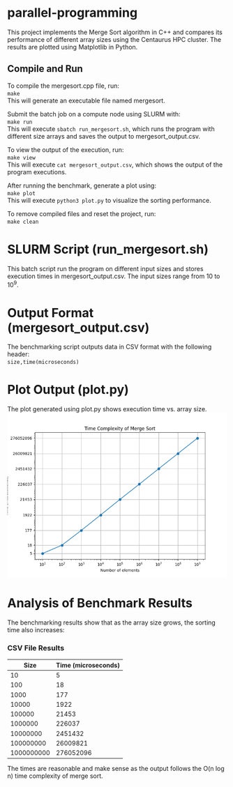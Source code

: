 # parallel-programming
This project implements the Merge Sort algorithm in C++ and compares its performance of different array sizes using the Centaurus HPC cluster. The results are plotted using Matplotlib in Python.

## Compile and Run
To compile the mergesort.cpp file, run:\
`make`\
This will generate an executable file named mergesort.

Submit the batch job on a compute node using SLURM with:\
`make run`\
This will execute `sbatch run_mergesort.sh`, which runs the program with different size arrays and saves the output to mergesort_output.csv.

To view the output of the execution, run:\
`make view`\
This will execute `cat mergesort_output.csv`, which shows the output of the program executions.

After running the benchmark, generate a plot using:\
`make plot`\
This will execute `python3 plot.py` to visualize the sorting performance.

To remove compiled files and reset the project, run:\
`make clean`

# SLURM Script (run_mergesort.sh)
This batch script run the program on different input sizes and stores execution times in mergesort_output.csv. The input sizes range from 10 to 10<sup>9</sup>.

# Output Format (mergesort_output.csv)
The benchmarking script outputs data in CSV format with the following header:\
`size,time(microseconds)`

# Plot Output (plot.py)
The plot generated using plot.py shows execution time vs. array size.
![PNG image of graph showing execution time growing as array size grows.](merge-sort-activity/plot.png)

# Analysis of Benchmark Results
The benchmarking results show that as the array size grows, the sorting time also increases:
### CSV File Results
|Size|Time (microseconds)|
|----|----|
|10|5|
|100|18|
|1000|177|
|10000|1922|
|100000|21453|
|1000000|226037|
|10000000|2451432|
|100000000|26009821|
|1000000000|276052096|

The times are reasonable and make sense as the output follows the O(n log n) time complexity of merge sort.
